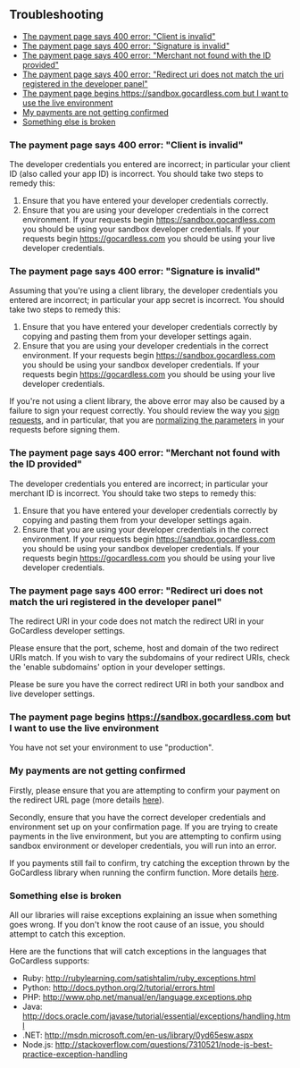 ## Troubleshooting

- [The payment page says 400 error: "Client is invalid"](#client-invalid)
- [The payment page says 400 error: "Signature is invalid"](#signature-invalid)
- [The payment page says 400 error: "Merchant not found with the ID provided"](#merchant-invalid)
- [The payment page says 400 error: "Redirect uri does not match the uri registered in the developer panel"](#redirect-invalid)
- [The payment page begins https://sandbox.gocardless.com but I want to use the live environment](#switch-env)
- [My payments are not getting confirmed](#confirm-failure)
- [Something else is broken](#exception-handling)


### <a name="client-invalid"></a>The payment page says 400 error: "Client is invalid"
The developer credentials you entered are incorrect; in particular your client ID (also called your app ID) is incorrect. You should take two steps to remedy this:

1. Ensure that you have entered your developer credentials correctly.
2. Ensure that you are using your developer credentials in the correct environment. If your requests begin https://sandbox.gocardless.com you should be using your sandbox developer credentials. If your requests begin https://gocardless.com you should be using your live developer credentials.


### <a name="signature-invalid"></a>The payment page says 400 error: "Signature is invalid"
Assuming that you're using a client library, the developer credentials you entered are incorrect; in particular your app secret is incorrect. You should take two steps to remedy this:

1. Ensure that you have entered your developer credentials correctly by copying and pasting them from your developer settings again.
2. Ensure that you are using your developer credentials in the correct environment. If your requests begin https://sandbox.gocardless.com you should be using your sandbox developer credentials. If your requests begin https://gocardless.com you should be using your live developer credentials.

If you're not using a client library, the above error may also be caused by a failure to sign your request correctly. You should review the way you [sign requests](#signing-requests), and in particular, that you are [normalizing the parameters](#normalizing-the-parameters) in your requests before signing them.

### <a name="merchant-invalid"></a>The payment page says 400 error: "Merchant not found with the ID provided"
The developer credentials you entered are incorrect; in particular your merchant ID is incorrect. You should take two steps to remedy this:

1. Ensure that you have entered your developer credentials correctly by copying and pasting them from your developer settings again.
2. Ensure that you are using your developer credentials in the correct environment. If your requests begin https://sandbox.gocardless.com you should be using your sandbox developer credentials. If your requests begin https://gocardless.com you should be using your live developer credentials.


### <a name="redirect-invalid"></a>The payment page says 400 error: "Redirect uri does not match the uri registered in the developer panel"
The redirect URI in your code does not match the redirect URI in your GoCardless developer settings.

Please ensure that the port, scheme, host and domain of the two redirect URIs match. If you wish to vary the subdomains of your redirect URIs, check the 'enable subdomains' option in your developer settings.

Please be sure you have the correct redirect URI in both your sandbox and live developer settings.


### <a name="switch-env"></a>The payment page begins https://sandbox.gocardless.com but I want to use the live environment
You have not set your environment to use "production".


### <a name="confirm-failure"></a>My payments are not getting confirmed
Firstly, please ensure that you are attempting to confirm your payment on the redirect URL page (more details [here](#confirm-a-new-one-off-bill)).

Secondly, ensure that you have the correct developer credentials and environment set up on your confirmation page. If you are trying to create payments in the live environment, but you are attempting to confirm using sandbox environment or developer credentials, you will run into an error.

If you payments still fail to confirm, try catching the exception thrown by the GoCardless library when running the confirm function. More details [here](#exception-handling).


### <a name="exception-handling"></a>Something else is broken
All our libraries will raise exceptions explaining an issue when something goes wrong. If you don't know the root cause of an issue, you should attempt to catch this exception.

Here are the functions that will catch exceptions in the languages that GoCardless supports:

- Ruby: http://rubylearning.com/satishtalim/ruby_exceptions.html
- Python: http://docs.python.org/2/tutorial/errors.html
- PHP: http://www.php.net/manual/en/language.exceptions.php
- Java: http://docs.oracle.com/javase/tutorial/essential/exceptions/handling.html
- .NET: http://msdn.microsoft.com/en-us/library/0yd65esw.aspx
- Node.js: http://stackoverflow.com/questions/7310521/node-js-best-practice-exception-handling
